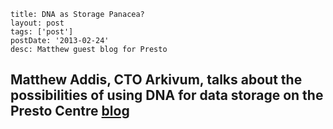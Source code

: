 ```
title: DNA as Storage Panacea?
layout: post
tags: ['post']
postDate: '2013-02-24'
desc: Matthew guest blog for Presto
```

## Matthew Addis, CTO Arkivum, talks about the possibilities of using DNA for data storage on the Presto Centre [blog](https://www.prestocentre.org/blog/dna-storage-panacea)

